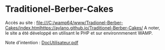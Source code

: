 # Traditionel-Berber-Cakes

Accès au site : [file:///C:/wamp64/www/Tradionel-Berber-Cakes/index.html](https://aylano.github.io/Traditionel-Berber-Cakes/)https://aylano.github.io/Traditionel-Berber-Cakes/
A noter, le site a été développé en utilisant le PHP et sur environnmenent WAMP.

Note d'intention :
[DocUtilisateur.pdf](https://github.com/AYLANO/Traditionel-Berber-Cakes/files/13864019/DocUtilisateur.pdf)

